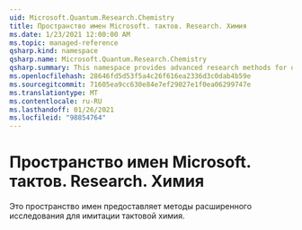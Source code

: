 ```yaml
---
uid: Microsoft.Quantum.Research.Chemistry
title: Пространство имен Microsoft. тактов. Research. Химия
ms.date: 1/23/2021 12:00:00 AM
ms.topic: managed-reference
qsharp.kind: namespace
qsharp.name: Microsoft.Quantum.Research.Chemistry
qsharp.summary: This namespace provides advanced research methods for quantum chemistry simulation.
ms.openlocfilehash: 28646fd5d53f5a4c26f616ea2336d3c0dab4b59e
ms.sourcegitcommit: 71605ea9cc630e84e7ef29027e1f0ea06299747e
ms.translationtype: MT
ms.contentlocale: ru-RU
ms.lasthandoff: 01/26/2021
ms.locfileid: "98854764"
---
```

# <a name="microsoftquantumresearchchemistry-namespace"></a>Пространство имен Microsoft. тактов. Research. Химия

Это пространство имен предоставляет методы расширенного исследования для имитации тактовой химия.

